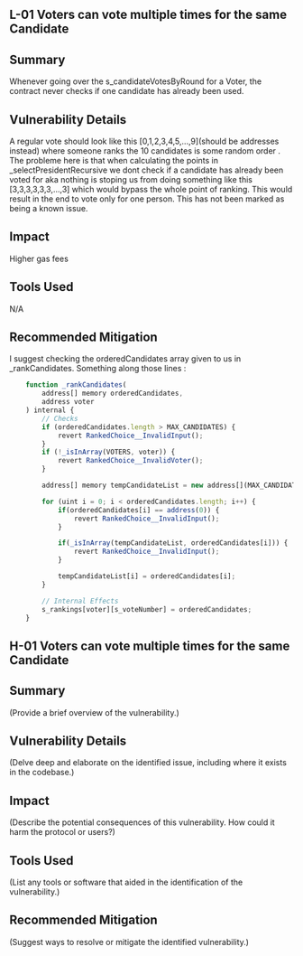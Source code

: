 ## L-01 Voters can vote multiple times for the same Candidate
## Summary

Whenever going over the s_candidateVotesByRound for a Voter, the contract never checks if one candidate has already been used.

## Vulnerability Details
A regular vote should look like this [0,1,2,3,4,5,...,9](should be addresses instead) where someone ranks the 10 candidates is some random order .
The probleme here is that when calculating the points in _selectPresidentRecursive we dont check if a candidate has already been voted for
aka nothing is stoping us from doing something like this [3,3,3,3,3,3,...,3] which would bypass the whole point of ranking. 
This would result in the end to vote only for one person.
This has not been marked as being a known issue.

## Impact
Higher gas fees

## Tools Used 
N/A

## Recommended Mitigation

I suggest checking the orderedCandidates array given to us in _rankCandidates.
Something along those lines : 

```  js
    function _rankCandidates(
        address[] memory orderedCandidates,
        address voter
    ) internal {
        // Checks
        if (orderedCandidates.length > MAX_CANDIDATES) {
            revert RankedChoice__InvalidInput();
        }
        if (!_isInArray(VOTERS, voter)) {
            revert RankedChoice__InvalidVoter();
        }

        address[] memory tempCandidateList = new address[](MAX_CANDIDATES);

        for (uint i = 0; i < orderedCandidates.length; i++) {
            if(orderedCandidates[i] == address(0)) {
                revert RankedChoice__InvalidInput();
            }

            if(_isInArray(tempCandidateList, orderedCandidates[i])) {
                revert RankedChoice__InvalidInput();
            }

            tempCandidateList[i] = orderedCandidates[i];
        }

        // Internal Effects
        s_rankings[voter][s_voteNumber] = orderedCandidates;
    }
```


## H-01 Voters can vote multiple times for the same Candidate
## Summary

(Provide a brief overview of the vulnerability.)

## Vulnerability Details

(Delve deep and elaborate on the identified issue, including where it exists in the codebase.)

## Impact

(Describe the potential consequences of this vulnerability. How could it harm the protocol or users?)

## Tools Used 

(List any tools or software that aided in the identification of the vulnerability.)

## Recommended Mitigation

(Suggest ways to resolve or mitigate the identified vulnerability.)